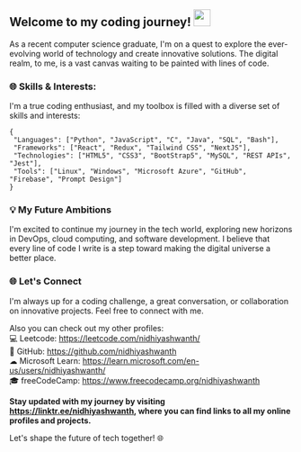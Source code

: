 ## Welcome to my coding journey! <img width="30" src="https://camo.githubusercontent.com/e8e7b06ecf583bc040eb60e44eb5b8e0ecc5421320a92929ce21522dbc34c891/68747470733a2f2f6d656469612e67697068792e636f6d2f6d656469612f6876524a434c467a6361737252346961377a2f67697068792e676966">

As a recent computer science graduate, I'm on a quest to explore the ever-evolving world of technology and create innovative solutions. The digital realm, to me, is a vast canvas waiting to be painted with lines of code.

### 🌐 Skills & Interests: 

I'm a true coding enthusiast, and my toolbox is filled with a diverse set of skills and interests: <br/>

```
{
 "Languages": ["Python", "JavaScript", "C", "Java", "SQL", "Bash"],
 "Frameworks": ["React", "Redux", "Tailwind CSS", "NextJS"],
 "Technologies": ["HTML5", "CSS3", "BootStrap5", "MySQL", "REST APIs", "Jest"],
 "Tools": ["Linux", "Windows", "Microsoft Azure", "GitHub", "Firebase", "Prompt Design"]
}
```

### 💡 My Future Ambitions

I'm excited to continue my journey in the tech world, exploring new horizons in DevOps, cloud computing, and software development. I believe that every line of code I write is a step toward making the digital universe a better place.

### 🌐 Let's Connect

I'm always up for a coding challenge, a great conversation, or collaboration on innovative projects. Feel free to connect with me. 

Also you can check out my other profiles: <br/>
💻 Leetcode: https://leetcode.com/nidhiyashwanth/ <br/>
📕 GitHub: https://github.com/nidhiyashwanth <br/>
☁ Microsoft Learn: https://learn.microsoft.com/en-us/users/nidhiyashwanth/ <br/>
🎓 freeCodeCamp: https://www.freecodecamp.org/nidhiyashwanth <br/>

**Stay updated with my journey by visiting https://linktr.ee/nidhiyashwanth, where you can find links to all my online profiles and projects.**

Let's shape the future of tech together! 🌐
